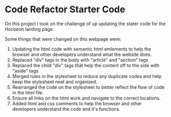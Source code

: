 # Code Refactor Starter Code

On this project I took on the challenge of up updating the stater code for the Horiseon landing page.

Some things that were changed on this webpage were:
1. Updating the html code with semantic html emlements to help the browser and other developers understand what the website does.
2. Replaced "div" tags in the body with "article" and "section" tags
3. Replaced the child "div" tags that help the content off to the side with "aside" tags 
4. Merged rules in the stylesheet to reduce any duplicate codes and help keep the stylesheet neat and organized.
5. Rearranged the code on the stylesheet to better reflect the flow of code in the html file.
6. Ensure all links on the html work and navigate to the correct locations.
7. Added html and css comments to help the browser and other developers understand the code and it's functions.